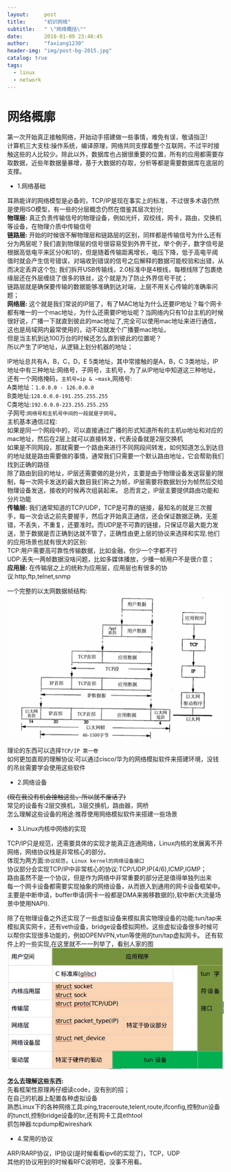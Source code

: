 ```yaml
---
layout:     post
title:      "初识网络"
subtitle:   " \"网络概括\""
date:       2018-01-09 23:40:45
author:     "faxiang1230"
header-img: "img/post-bg-2015.jpg"
catalog: true
tags:
  - linux
  - network
---
```


# 网络概廓
第一次开始真正接触网络，开始动手搭建做一些事情，难免有误，敬请指正!  
计算机三大支柱:操作系统，编译原理，网络共同支撑着整个互联网，不过平时接触这些的人比较少。除此以外，数据库也占据很重要的位置，所有的应用都需要存取数据，近些年数据量暴增，基于大数据的存取，分析等都是需要数据库在底层的支撑。  

- 1.网络基础

耳熟能详的网络模型是必备的，TCP/IP是现在事实上的标准，不过很多术语仍然是使用ISO模型，有一些的分层概念仍然在借鉴其层次划分;  
**物理层:**
真正负责传输信号的物理设备，例如光纤，双绞线，网卡，路由，交换机等设备，在物理介质中传输信号  
**链路层:**
开始的时候很不解物理层和链路层的区别，同样都是传输信号为什么还有分为两层呢？我们直到物理层的信号很容易受到外界干扰，举个例子，数字信号是根据高低电平来区分0和1的，但是随着传输距离增长，电压下降，低于高电平阈值时就会产生信号错误，对端收到错误的信号之后解释的数据可能校验和出错，从而决定丢弃这个包;
我们拆开USB传输线，2.0标准中是4根线，每根线除了包裹绝缘层还在外层缠绕了很多的铁丝，这个就是为了防止外界信号干扰；  
链路层就是确保要传输的数据能够准确到达对端，上层不用关心传输的准确率问题；  
**网络层:**
这个就是我们常说的IP层了，有了MAC地址为什么还要IP地址？每个网卡都有唯一的一个mac地址，为什么还需要IP地址呢？当网络内只有10台主机的时候很好说，广播一下就直到彼此的mac地址了,完全可以使用mac地址来进行通信，这也是局域网内最常使用的，动不动就发个广播要mac地址。  
但是当主机到达100万台的时候还怎么直到彼此的位置呢？  
所以产生了IP地址，从逻辑上划分机器的地址；  

IP地址总共有A，B，C，D，E 5类地址，其中常接触的是A，B，C 3类地址，IP地址中有三种地址:网络号，子网号，主机号，为了从IP地址中知道这三种地址，还有一个网络掩码，`主机号=ip & ~mask`,网络号:  
A类地址：`1.0.0.0 - 126.0.0.0`   
B类地址:`128.0.0.0-191.255.255.255`   
C类地址:`192.0.0.0-223.255.255.255`  
子网号:`网络号和主机号中间的一段就是子网号`。  
主机基本通信过程:  
如果是同一个网段中的，可以直接通过广播的形式知道所有的主机ip地址和对应的mac地址，然后在2层上就可以直接转发，代表设备就是2层交换机  
如果是不同网段，那就需要一个路由来进行不同网段间转发，如何知道怎么到达目的地址就是路由需要做的事情，通常我们只需要一个默认路由地址，它会帮助我们找到正确的路径  
除了路由到目的地址，IP层还需要做的是分片，主要是由于物理设备发送容量的限制，每一次网卡发送的最大数目我们称之为帧，IP层需要将数据划分为帧然后交给物理设备发送，接收的时候再次组装起来。
总而言之，IP层主要提供路由功能和分片功能   
**传输层:**
我们通常知道的TCP/UDP，TCP是可靠的链接，最知名的就是三次握手，每一次会话之前先要握手，然后才开始真正通信，还会保证数据正确，无差错，不丢失，不重复，还要准时。而UDP是不可靠的链接，只保证尽最大能力发送，至于数据是否正确到达就不管了，正确性由更上层的协议来选择和实现.他们的应用场景也就有很大的区别:  
TCP:用户需要高可靠性传输数据，比如金融，你少一个字都不行    
UDP:丢失一两帧数据没啥问题，比如多媒体播放，少播一帧用户不是很介意；    
**应用层:**
在传输层之上的统称为应用层，应用层也有很多的协议:http,ftp,telnet,snmp

一个完整的以太网数据帧结构:  
![image](../images/network-frame-format.jpg)

理论的东西可以选择`TCP/IP 第一卷`  
如何更加直观的理解协议:可以通过cisco/华为的网络模拟软件来搭建环境，没钱的吊丝需要学会使用这些软件

- 2.网络设备  

~~(现在我没有机会接触这些，所以就不废话了)~~  
常见的设备有:2层交换机，3层交换机，路由器，网桥  
怎么理解这些设备的用途:推荐使用网络模拟软件来搭建一些场景
- 3.Linux内核中网络的实现  

TCP/IP只是规范，还需要具体的实现才能真正连通网络，Linux内核的发展离不开网络，网络协议栈是非常核心的部分。  
体现为两方面:`协议规范`，`Linux kernel的网络设备接口`  
协议部分会实现TCP/IP中非常核心的协议:TCP/UDP,IP(4/6),ICMP,IGMP；  
路由虽然不是一个协议，但是作为网络中非常重要的部分还是值得单独列出来  
每一个网卡设备都需要实现抽象的网络设备，从而嵌入到通用的网卡设备框架中。主要是中断申请，buffer申请(网卡一般都是DMA来搬移数据的),软中断(大流量场景中使用NAPI).

除了在物理设备之外还实现了一些虚拟设备来模拟真实物理设备的功能:tun/tap来模拟真实网卡，还有veth设备，bridge设备模拟网桥。这些虚拟设备很多时候可以帮你实现很多功能的，例如OPENVPN,vtun等使用的tun/tap虚拟网卡。
还有软件上的一些实现,在这里就不一一列举了，看别人家的图
![](../images/tun-position.jpg)  

**怎么去理解这些东西:**  
先看框架性原理再仔细读code，没有别的招；  
在自己的机器上配置各种虚拟设备  
熟悉Linux下的各种网络工具:ping,traceroute,telent,route,ifconfig,控制tun设备的tunctl,控制bridge设备的br,还有网卡工具ethtool  
抓包神器:tcpdump和wireshark  
- 4.常用的协议

ARP/RARP协议，IP协议(是时候看看ipv6的实现了)，TCP，UDP  
其他的协议用到的时候看RFC说明吧，没事不用看。
